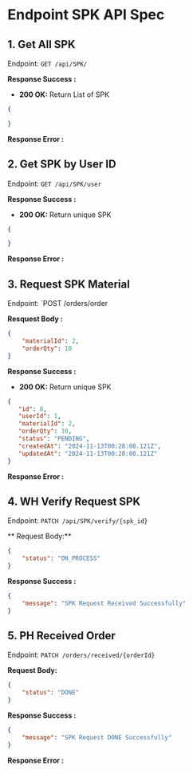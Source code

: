 # Endpoint SPK API Spec

## 1. Get All SPK
Endpoint: `GET /api/SPK/`

**Response Success :**
 - **200 OK:** Return List of SPK
```json
{

}

```

**Response Error :**


## 2. Get SPK by User ID
Endpoint: `GET /api/SPK/user`

**Response Success :**
 - **200 OK:** Return unique SPK
```json
{

}
```

**Response Error :**


## 3. Request SPK Material
Endpoint: `POST /orders/order

**Resquest Body :**
```json
{
    "materialId": 2,
    "orderQty": 10
}
```

**Response Success :**
 - **200 OK:** Return unique SPK
```json
{
   "id": 8,
   "userId": 1,
   "materialId": 2,
   "orderQty": 10,
   "status": "PENDING",
   "createdAt": "2024-11-13T00:28:08.121Z",
   "updatedAt": "2024-11-13T00:28:08.121Z"
}
```
**Response Error :**




## 4. WH Verify Request SPK
Endpoint: `PATCH /api/SPK/verify/{spk_id}`

** Request Body:**
```json
{
    "status": "ON_PROCESS"
}
```
**Response Success :**
```json
{
    "message": "SPK Request Received Successfully"
}
```

## 5. PH Received Order
Endpoint: `PATCH /orders/received/{orderId}`

**Request Body:**

```json
{
    "status": "DONE"
}
```
**Response Success :**
```json
{
    "message": "SPK Request DONE Successfully"
}
```
**Response Error :**
